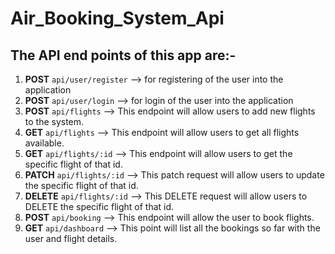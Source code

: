 # Air_Booking_System_Api

## The API end points of this app are:-

1. **POST** `api/user/register` --> for registering of the user into the application
2. **POST** `api/user/login` --> for login of the user into the application
3. **POST** `api/flights` --> This endpoint will allow users to add new flights to the system.
4. **GET** `api/flights` --> This endpoint will allow users to get all flights available.
5. **GET** `api/flights/:id` --> This endpoint will allow users to get the specific flight of that id.
6. **PATCH** `api/flights/:id` --> This patch request will allow users to update the specific flight of that id.
7. **DELETE** `api/flights/:id` --> This DELETE request will allow users to DELETE the specific flight of that id.
8. **POST** `api/booking` --> This endpoint will allow the user to book flights.
9. **GET** `api/dashboard` --> This point will list all the bookings so far with the user and flight details.